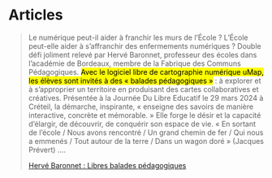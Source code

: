 # Articles

> Le numérique peut-il aider à franchir les murs de l’École ? L’École peut-elle aider à s’affranchir des enfermements numériques ? Double défi joliment relevé par Hervé Baronnet, professeur des écoles dans l’académie de Bordeaux, membre de la Fabrique des Communs Pédagogiques. <mark>Avec le logiciel libre de cartographie numérique uMap, les élèves sont invités à des « balades pédagogiques »</mark> : à explorer et à s’approprier un territoire en produisant des cartes collaboratives et créatives. Présentée à la Journée Du Libre Educatif le 29 mars 2024 à Créteil, la démarche, inspirante, « enseigne des savoirs de manière interactive, concrète et mémorable. » Elle forge le désir et la capacité d’élargir, de découvrir, de conquérir son espace de vie. « En sortant de l’école / Nous avons rencontré / Un grand chemin de fer / Qui nous a emmenés / Tout autour de la terre / Dans un wagon doré » (Jacques Prévert) ….
>
> [Hervé Baronnet : Libres balades pédagogiques](https://www.cafepedagogique.net/2024/03/29/herve-baronnet-libres-balades-pedagogiques/)
